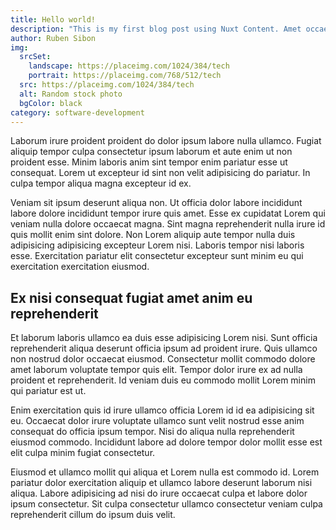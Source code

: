 ```yaml
---
title: Hello world!
description: "This is my first blog post using Nuxt Content. Amet occaecat elit enim minim magna est est duis magna eiusmod nulla. Non eu ipsum id et anim. Elit deserunt aliquip consequat do occaecat officia ipsum. Ad proident laboris ipsum sint."
author: Ruben Sibon
img:
  srcSet:
    landscape: https://placeimg.com/1024/384/tech
    portrait: https://placeimg.com/768/512/tech
  src: https://placeimg.com/1024/384/tech
  alt: Random stock photo
  bgColor: black
category: software-development
---
```


Laborum irure proident proident do dolor ipsum labore nulla ullamco. Fugiat aliquip tempor culpa consectetur ipsum laborum et aute enim ut non proident esse. Minim laboris anim sint tempor enim pariatur esse ut consequat. Lorem ut excepteur id sint non velit adipisicing do pariatur. In culpa tempor aliqua magna excepteur id ex.

Veniam sit ipsum deserunt aliqua non. Ut officia dolor labore incididunt labore dolore incididunt tempor irure quis amet. Esse ex cupidatat Lorem qui veniam nulla dolore occaecat magna. Sint magna reprehenderit nulla irure id quis mollit enim sint dolore. Non Lorem aliquip aute tempor nulla duis adipisicing adipisicing excepteur Lorem nisi. Laboris tempor nisi laboris esse. Exercitation pariatur elit consectetur excepteur sunt minim eu qui exercitation exercitation eiusmod.

## Ex nisi consequat fugiat amet anim eu reprehenderit

Et laborum laboris ullamco ea duis esse adipisicing Lorem nisi. Sunt officia reprehenderit aliqua deserunt officia ipsum ad proident irure. Quis ullamco non nostrud dolor occaecat eiusmod. Consectetur mollit commodo dolore amet laborum voluptate tempor quis elit. Tempor dolor irure ex ad nulla proident et reprehenderit. Id veniam duis eu commodo mollit Lorem minim qui pariatur est ut.

Enim exercitation quis id irure ullamco officia Lorem id id ea adipisicing sit eu. Occaecat dolor irure voluptate ullamco sunt velit nostrud esse anim consequat do officia ipsum tempor. Nisi do aliqua nulla reprehenderit eiusmod commodo. Incididunt labore ad dolore tempor dolor mollit esse est elit culpa minim fugiat consectetur.

Eiusmod et ullamco mollit qui aliqua et Lorem nulla est commodo id. Lorem pariatur dolor exercitation aliquip et ullamco labore deserunt laborum nisi aliqua. Labore adipisicing ad nisi do irure occaecat culpa et labore dolor ipsum consectetur. Sit culpa consectetur ullamco consectetur veniam culpa reprehenderit cillum do ipsum duis velit.
